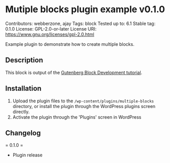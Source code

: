 # Mutiple blocks plugin example v0.1.0
Contributors:      webberzone, ajay
Tags:              block
Tested up to:      6.1
Stable tag:        0.1.0
License:           GPL-2.0-or-later
License URI:       https://www.gnu.org/licenses/gpl-2.0.html

Example plugin to demonstrate how to create multiple blocks.

## Description

This block is output of the [Gutenberg Block Development tutorial](https://webberzone.com/blog/gutenberg-block-development-tutorial/).

## Installation

1. Upload the plugin files to the `/wp-content/plugins/multiple-blocks` directory, or install the plugin through the WordPress plugins screen directly.
2. Activate the plugin through the 'Plugins' screen in WordPress

## Changelog

= 0.1.0 =
* Plugin release
